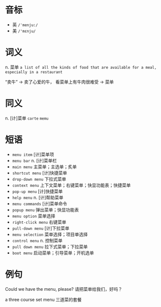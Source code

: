 # 音标

- 英 `/ˈmenju:/`
- 美 `/'mɛnju/`

# 词义

n. 菜单
`a list of all the kinds of food that are available for a meal, especially in a restaurant`



“卖牛” → 卖了心爱的牛， 看菜单上有牛肉很难受 → 菜单

# 同义

n. [计]菜单
`carte` `memu`

# 短语

- `menu item` [计]菜单项
- `menu bar` n. [计]菜单栏
- `main menu` 主菜单；主选单；炙单
- `shortcut menu` [计]快捷菜单
- `drop-down menu` 下拉式菜单
- `context menu` 上下文菜单；右键菜单；快显功能表；快捷菜单
- `pop-up menu` [计]快捷菜单
- `help menu` n. [计]帮助菜单
- `menu commands` [计]菜单命令
- `popup menu` 弹出菜单；快显功能表
- `menu option` 菜单选择
- `right-click menu` 右键菜单
- `pull-down menu` [计]下拉菜单
- `menu selection` 菜单选择；项目单选择
- `control menu` n. 控制菜单
- `pull down menu` 拉下式菜单；下拉菜单
- `boot menu` 启动菜单；引导菜单；开机选单

# 例句

Could we have the menu, please?
请把菜单给我们，好吗？

a three course set menu
三道菜的套餐


